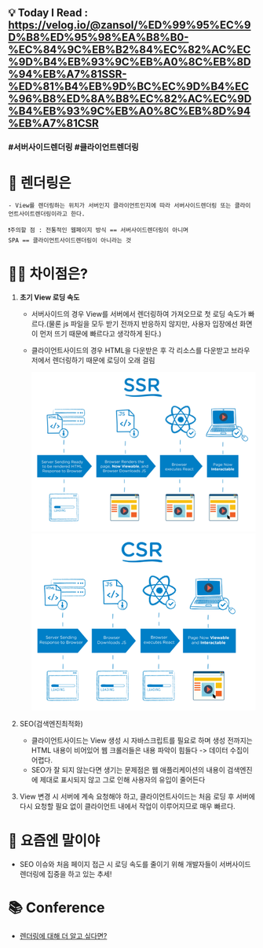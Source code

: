 ## 💡 Today I Read : https://velog.io/@zansol/%ED%99%95%EC%9D%B8%ED%95%98%EA%B8%B0-%EC%84%9C%EB%B2%84%EC%82%AC%EC%9D%B4%EB%93%9C%EB%A0%8C%EB%8D%94%EB%A7%81SSR-%ED%81%B4%EB%9D%BC%EC%9D%B4%EC%96%B8%ED%8A%B8%EC%82%AC%EC%9D%B4%EB%93%9C%EB%A0%8C%EB%8D%94%EB%A7%81CSR

### #서버사이드렌더링 #클라이언트렌더링

# 🤔 렌더링은

    - View를 렌더링하는 위치가 서버인지 클라이언트인지에 따라 서버사이드렌더링 또는 클라이언트사이트렌더링이라고 한다.

    ❗주의할 점 : 전통적인 웹페이지 방식 == 서버사이드렌더링이 아니며
    SPA == 클라이언트사이드렌더링이 아니라는 것

# 🤷‍♀️ 차이점은?

1. **초기 View 로딩 속도**

   - 서버사이드의 경우 View를 서버에서 렌더링하여 가져오므로 첫 로딩 속도가 빠르다.(물론 js 파일을 모두 받기 전까지 반응하지 않지만, 사용자 입장에선 화면이 먼저 뜨기 때문에 빠르다고 생각하게 된다.)
   - 클라이언트사이드의 경우 HTML을 다운받은 후 각 리소스를 다운받고 브라우저에서 렌더링하기 때문에 로딩이 오래 걸림

     ![SSR](../img/SSR.png)
     ![CSR](../img/CSR.png)

2) SEO(검색엔진최적화)

   - 클라이언트사이드는 View 생성 시 자바스크립트를 필요로 하며 생성 전까지는 HTML 내용이 비어있어 웹 크롤러들은 내용 파악이 힘들다 -> 데이터 수집이 어렵다.
   - SEO가 잘 되지 않는다면 생기는 문제점은 웹 애플리케이션의 내용이 검색엔진에 제대로 표시되지 않고 그로 인해 사용자의 유입이 줄어든다

3) View 변경 시 서버에 계속 요청해야 하고, 클라이언트사이드는 처음 로딩 후 서버에 다시 요청할 필요 없이 클라이언트 내에서 작업이 이루어지므로 매우 빠르다.

# 🐾 요즘엔 말이야

- SEO 이슈와 처음 페이지 접근 시 로딩 속도를 줄이기 위해 개발자들이 서버사이드렌더링에 집중을 하고 있는 추세!

# 📚 Conference

- [렌더링에 대해 더 알고 싶다면?](https://asfirstalways.tistory.com/244)
